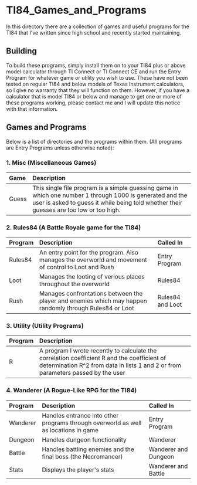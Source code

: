 # TI84_Games_and_Programs
In this directory there are a collection of games and useful programs for the TI84 that I've written since high school and recently started maintaining. 

## Building
To build these programs, simply install them on to your TI84 plus or above model calculator through TI Connect or TI Connect CE and run the Entry Program for whatever game or utility you wish to use. These have not been tested on regular TI84 and below models of Texas Instrument calculators, so I give no warranty that they will function on them. However, if you have a calculator that is model TI84 or below and manage to get one or more of these programs working, please contact me and I will update this notice with that information.

## Games and Programs
Below is a list of directories and the programs within them. (All programs are Entry Programs unless otherwise noted):

### 1. Misc (Miscellaneous Games)
|Game|Description|
|:---|:----------|
|Guess|This single file program is a simple guessing game in which one number 1 through 1000 is generated and the user is asked to guess it while being told whether their guesses are too low or too high.|
### 2. Rules84 (A Battle Royale game for the TI84)
Program|Description|Called In|
:------|:----------|:--------|
Rules84|An entry point for the program. Also manages the overworld and movement of control to Loot and Rush|Entry Program
Loot   |Manages the looting of verious places throughout the overworld|Rules84
Rush   |Manages confrontations between the player and enemies which may happen randomly through Rules84 or Loot|Rules84 and Loot
### 3. Utility (Utility Programs)
|Program|Description|
|:---|:----------|
|R|A program I wrote recently to calculate the correlation coefficient R and the coefficient of determination R^2 from data in lists 1 and 2 or from parameters passed by the user|
### 4. Wanderer (A Rogue-Like RPG for the TI84)
Program|Description|Called In|
:------|:----------|:--------|
Wanderer|Handles entrance into other programs through overworld as well as locations in game|Entry Program
Dungeon|Handles dungeon functionality|Wanderer
Battle|Handles battling enemies and the final boss (the Necromancer)|Wanderer and Dungeon
Stats|Displays the player's stats|Wanderer and Battle
